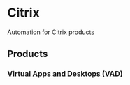 # Citrix
Automation for Citrix products

## Products

### [Virtual Apps and Desktops (VAD)](https://github.com/vladiadmin/Citrix/tree/main/Scripts/VAD)
